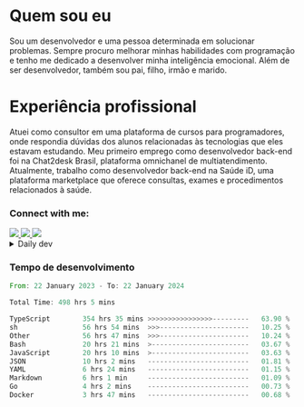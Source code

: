 # Quem sou eu
Sou um desenvolvedor e uma pessoa determinada em solucionar problemas. Sempre procuro melhorar minhas habilidades com programação e tenho me dedicado a desenvolver minha inteligência emocional. Além de ser desenvolvedor, também sou pai, filho, irmão e marido.

# Experiência profissional
Atuei como consultor em uma plataforma de cursos para programadores, onde respondia dúvidas dos alunos relacionadas às tecnologias que eles estavam estudando.
Meu primeiro emprego como desenvolvedor back-end foi na Chat2desk Brasil, plataforma omnichanel de multiatendimento.
Atualmente, trabalho como desenvolvedor back-end na Saúde iD, uma plataforma marketplace que oferece consultas, exames e procedimentos relacionados à saúde.

### Connect with me:
<a href="https://www.linkedin.com/in/theusmoreira" target="_blank" >
<img src="https://img.shields.io/badge/linkedin-%230077B5.svg?&style=for-the-badge&logo=linkedin&logoColor=white ">
</a>
<a href="https://www.instagram.com/matheus.s.moreira/" target="_blank">
<img src="https://img.shields.io/badge/instagram-%23E4405F.svg?&style=for-the-badge&logo=instagram&logoColor=white">
</a>
<a href="mailto:matheussm301@gmail.com"  target="_blank">
<img src="https://img.shields.io/badge/gmail-%23E4405F.svg?&style=for-the-badge&logo=gmail&logoColor=white">
</a>


<details>
  <summary>Daily dev </summary>
<p>
  <a href="https://app.daily.dev/matheussantos"><img src="https://github.com/matheus-santos-moreira/matheus-santos-moreira/blob/master/devcard.svg" width="200" alt="Matheus Santos's Dev Card"/></a>
 </p>
</details>

<h3>Tempo de desenvolvimento</h3>

<!--START_SECTION:waka-->

```rust
From: 22 January 2023 - To: 22 January 2024

Total Time: 498 hrs 5 mins

TypeScript        354 hrs 35 mins >>>>>>>>>>>>>>>>---------   63.90 %
sh                56 hrs 54 mins  >>>----------------------   10.25 %
Other             56 hrs 47 mins  >>>----------------------   10.24 %
Bash              20 hrs 21 mins  >------------------------   03.67 %
JavaScript        20 hrs 10 mins  >------------------------   03.63 %
JSON              10 hrs 2 mins   -------------------------   01.81 %
YAML              6 hrs 24 mins   -------------------------   01.15 %
Markdown          6 hrs 1 min     -------------------------   01.09 %
Go                4 hrs 2 mins    -------------------------   00.73 %
Docker            3 hrs 47 mins   -------------------------   00.68 %
```

<!--END_SECTION:waka-->
